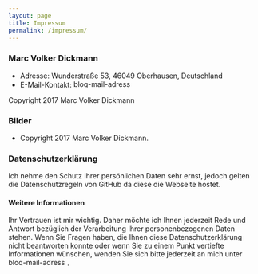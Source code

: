 ```yaml
---
layout: page
title: Impressum
permalink: /impressum/
---
```


### Marc Volker Dickmann

* Adresse: Wunderstraße 53,  46049 Oberhausen, Deutschland
* E-Mail-Kontakt: <img src="https://devdiary.org/wp-content/uploads/2014/01/blog-mail-adress.png" alt="blog-mail-adress" width="118" height="15">

Copyright 2017 Marc Volker Dickmann

### Bilder
* Copyright 2017 Marc Volker Dickmann.

### Datenschutzerklärung

Ich nehme den Schutz Ihrer persönlichen Daten sehr ernst, jedoch gelten die Datenschutzregeln von GitHub da diese die Webseite hostet.

#### Weitere Informationen

Ihr Vertrauen ist mir wichtig. Daher möchte ich Ihnen jederzeit Rede und Antwort bezüglich der Verarbeitung Ihrer personenbezogenen Daten stehen. Wenn Sie Fragen haben, die Ihnen diese Datenschutzerklärung nicht beantworten konnte oder wenn Sie zu einem Punkt vertiefte Informationen wünschen, wenden Sie sich bitte jederzeit an mich unter <img src="https://devdiary.org/wp-content/uploads/2014/01/blog-mail-adress.png" alt="blog-mail-adress" width="118" height="15">.
